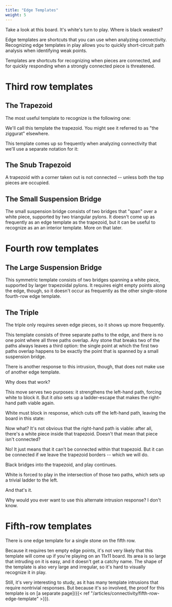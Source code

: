 ```yaml
---
title: "Edge Templates"
weight: 5
---
```


Take a look at this board. It's white's turn to play. Where is black weakest?

<script type="application/json">
((dimensions 7x7)
 (annotations ())
 (stones ((Black C1))))
</script>

Edge templates are shortcuts that you can use when analyzing connectivity.
Recognizing edge templates in play allows you to quickly short-circuit path
analysis when identifying weak points.

Templates are shortcuts for recognizing when pieces are connected, and for
quickly responding when a strongly connected piece is threatened.

# Third row templates

## The Trapezoid

The most useful template to recognize is the following one:

<script type="application/json">
((dimensions 4x3)
 (rotation   Flat)
 (annotations (
   (Dot D2)
   (Dot B2)
   (Bridge C1 D2)
   (Line   B2 A3)
   (Line   B2 B3)
   (Line   D2 C3)
   (Line   D2 D3)
   (Line   C1 B2)))
 (stones ((Black C1)))
 (disabled (A1 B1 A2)))
</script>

We'll call this template the trapezoid. You might see it referred to as "the
ziggurat" elsewhere.

This template comes up so frequently when analyzing connectivity that we'll use
a separate notation for it:

<script type="application/json">
((dimensions 4x3)
 (rotation   Flat)
 (annotations (
   (Line   C1 D1)
   (Line   D1 D3)
   (Line   D3 A3)
   (Line   A3 C1)))
 (stones ((Black C1)))
 (disabled (A1 B1 A2)))
</script>

## The Snub Trapezoid

A trapezoid with a corner taken out is not connected -- unless both the top
pieces are occupied.

<script type="application/json">
((dimensions 4x3)
 (rotation   Flat)
 (annotations (
   (Dot B3)
   (Line   D2 D1)
   (Bridge C1 B3)
   (Dot D2)
   (Line D2 C3)
   (Line D2 D3)))
 (stones (
   (Black C1)
   (Black D1)
   (White A3)))
 (disabled (A1 B1 A2)))
</script>

## The Small Suspension Bridge

The small suspension bridge consists of two bridges that "span" over a white
piece, supported by two triangular pylons. It doesn't come up as frequently as
an edge template as the trapezoid, but it can be useful to recognize as an an
interior template. More on that later.

<script type="application/json">
((dimensions 5x3)
 (rotation   Flat)
 (annotations (
   (Dot E2)
   (Dot B2)
   (Bridge d1 e2)
   (Line b2 a3)
   (Line b2 b3)
   (Line e2 d3)
   (Line e2 e3)
   (Bridge d1 b2)))
 (stones ((Black D1) (White C3)))
 (disabled (A1 B1 A2)))
</script>

# Fourth row templates

## The Large Suspension Bridge

This symmetric template consists of two bridges spanning a white piece,
supported by larger trapezoidal pylons. It requires eight empty points along the
edge, though, so it doesn't occur as frequently as the other single-stone
fourth-row edge template.

<script type="application/json">
((dimensions 8x4)
 (rotation   Flat)
 (annotations (
    (Dot G2)
    (Dot D2)
    (Line c2 d2)
    (Line d2 d4)
    (Line d4 a4)
    (Line a4 c2)
    (Line g2 h2)
    (Line h2 h4)
    (Line h4 e4)
    (Line e4 g2)
    (Bridge f1 d2)
    (Bridge f1 g2)))
 (stones ((Black F1) (White E3)))
 (disabled (A1 B1 C1 D1 H1 A2 B2 A3)))
</script>

## The Triple

The triple only requires seven edge pieces, so it shows up more frequently.

<script type="application/json">
(
((dimensions 7x4)
 (rotation   Flat)
 (annotations (
    (Dot F2)
    (Dot D2)
    (Line c2 d2)
    (Line d2 d4)
    (Line d4 a4)
    (Line a4 c2)
    (Line f2 g2)
    (Line g2 g4)
    (Line g4 d4)
    (Line d4 f2)
    (Line e1 d2)
    (Bridge e1 f2)))
 (stones ((Black E1)))
 (disabled (A1 B1 C1 D1 G1 A2 B2 A3)))
((dimensions 7x4)
 (rotation   Flat)
 (annotations (
   (Dot F3)
   (Dot C3)
   (Dot E2)
   (Line   E2 E1)
   (Line   F3 F4)
   (Line   F3 E4)
   (Bridge E2 F3)
   (Line   C4 C3)
   (Line   C3 B4)
   (Bridge E2 C3)))
 (stones ((Black E1)))
 (disabled (A1 B1 C1 D1 G1 A2 B2 A3)))
)
</script>

This template consists of three separate paths to the edge, and there is no one
point where all three paths overlap. Any stone that breaks two of the paths
always leaves a third option: the single point at which the first two paths
overlap happens to be exactly the point that is spanned by a small suspension
bridge.

<script type="application/json">
((dimensions 7x4)
 (rotation   Flat)
 (annotations (
    (Line E1 E2)
    (Dot C3)
    (Dot F3)
    (Bridge e2 f3)
    (Line c3 b4)
    (Line c3 c4)
    (Line f3 e4)
    (Line f3 f4)
    (Bridge e2 c3)
    ))
 (stones ((Black E1) (White D4) (Black E2)))
 (disabled (A1 B1 C1 D1 G1 A2 B2 A3)))
</script>

There is another response to this intrusion, though, that does not make use of
another edge template.

<script type="application/json">
((dimensions 7x4)
 (rotation   Flat)
 (disabled (A1 B1 C1 D1 G1 A2 B2 A3))
 (moves (e1 d4 c3))
 (initial_stones 2))
</script>

Why does that work?

This move serves two purposes: it strengthens the left-hand path, forcing white
to block it. But it *also* sets up a ladder-escape that makes the right-hand
path viable again.

White must block in response, which cuts off the left-hand path, leaving the
board in this state:

<script type="application/json">
((dimensions 7x4)
 (rotation   Flat)
 (annotations (
    (Dot F2)
    (Line f2 g2)
    (Line g2 g4)
    (Line g4 d4)
    (Line d4 f2)
    (Bridge e1 f2)))
 (stones ((Black E1) (White D4) (Black C3) (White D2)))
 (disabled (A1 B1 C1 D1 G1 A2 B2 A3)))
</script>

Now what? It's not obvious that the right-hand path is viable: after all,
there's a white piece inside that trapezoid. Doesn't that mean that piece isn't
connected?

No! It just means that it can't be connected within that trapezoid. But it can
be connected if we leave the trapezoid borders -- which we will do.

Black bridges into the trapezoid, and play continues.

<script type="application/json">
(
((dimensions 7x4)
 (rotation   Flat)
 (stones (
   (Black F2)
   (White D2)
   (Black C3)
   (White D4)
   (Black E1)))
 (disabled (A1 B1 C1 D1 G1 A2 B2 A3)))

((dimensions 7x4)
 (rotation   Flat)
 (annotations (
   (Bridge E1 F2)
   (Dot E4)
   (Dot G3)
   (Line   G3 G4)
   (Line   G3 F4)
   (Bridge F2 G3)
   (Bridge F2 E4)))
 (stones (
   (Black F2)
   (White D2)
   (Black C3)
   (White D4)
   (Black E1)))
 (disabled (A1 B1 C1 D1 G1 A2 B2 A3)))

((dimensions 7x4)
 (rotation   Flat)
 (annotations ((Star F3)))
 (stones (
   (Black F2)
   (White D2)
   (Black C3)
   (White D4)
   (Black E1)))
 (disabled (A1 B1 C1 D1 G1 A2 B2 A3)))

)
</script>

White is forced to play in the intersection of those two paths, which sets up a
trivial ladder to the left.

<script type="application/json">
(

((dimensions 7x4)
 (rotation   Flat)
 (stones (
   (White F3)
   (Black F2)
   (White D2)
   (Black C3)
   (White D4)
   (Black E1)))
 (disabled (A1 B1 C1 D1 G1 A2 B2 A3)))

((dimensions 7x4)
 (rotation   Flat)
 (stones (
   (Black E3)
   (White F3)
   (Black F2)
   (White D2)
   (Black C3)
   (White D4)
   (Black E1)))
 (disabled (A1 B1 C1 D1 G1 A2 B2 A3)))

((dimensions 7x4)
 (rotation   Flat)
 (stones (
   (White E4)
   (Black E3)
   (White F3)
   (Black F2)
   (White D2)
   (Black C3)
   (White D4)
   (Black E1)))
 (disabled (A1 B1 C1 D1 G1 A2 B2 A3)))

((dimensions 7x4)
 (rotation   Flat)
 (stones (
   (Black D3)
   (White E4)
   (Black E3)
   (White F3)
   (Black F2)
   (White D2)
   (Black C3)
   (White D4)
   (Black E1)))
 (disabled (A1 B1 C1 D1 G1 A2 B2 A3)))

((dimensions 7x4)
 (rotation   Flat)
 (annotations ((Line C3 B4) (Line C3 C4) (Line C3 E3) (Line E3 F2) (Bridge E1 F2)))
 (stones (
   (Black D3)
   (White E4)
   (Black E3)
   (White F3)
   (Black F2)
   (White D2)
   (Black C3)
   (White D4)
   (Black E1)))
 (disabled (A1 B1 C1 D1 G1 A2 B2 A3)))

)

</script>

And that's it.

Why would you ever want to use this alternate intrusion response? I don't know.

# Fifth-row templates

There is one edge template for a single stone on the fifth row.

<script type="application/json">
((dimensions 10x5)
 (rotation   Flat)
 (disabled (A1 B1 C1 D1 E1 I1 J1
             A2 B2 C2 D2       J2
               A3 B3
                A4))
 (stones ((Black G1))))
 </script>

Because it requires ten empty edge points, it's not very likely that this
template will come up if you're playing on an 11x11 board. Its area is so large
that intruding on it is easy, and it doesn't get a catchy name. The shape of the
template is also very large and irregular, so it's hard to visually recognize it
in play.

Still, it's very interesting to study, as it has many template intrusions that
require nontrivial responses. But because it's so involved, the proof for this
template is on [a separate page]({{< ref
"/articles/connectivity/fifth-row-edge-template" >}}).
